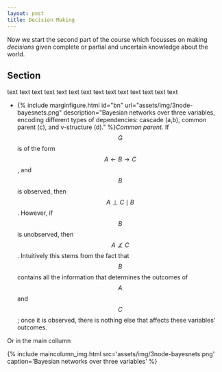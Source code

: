 ```yaml
---
layout: post
title: Decision Making
---
```


Now we start the second part of the course which focusses on making *decisions* given complete or partial and uncertain knowledge about the world. 

<!-- todo  use the dmuu and rl book chapter 3 as a basis --> 


## Section
text text 
text text 
text text 
text text 
text text 
text text 
text text 

- {% include marginfigure.html id="bn" url="assets/img/3node-bayesnets.png" description="Bayesian networks over three variables, encoding different types of dependencies: cascade (a,b), common parent (c), and v-structure (d)." %}*Common parent.* If $$G$$ is of the form $$A \leftarrow B \rightarrow C$$, and $$B$$ is observed, then $$A \perp C \mid B$$. However, if $$B$$ is unobserved, then $$A \not\perp C$$. Intuitively this stems from the fact that $$B$$ contains all the information that determines the outcomes of $$A$$ and $$C$$; once it is observed, there is nothing else that affects these variables' outcomes.

Or in the main collumn

{% include maincolumn_img.html src='assets/img/3node-bayesnets.png' caption='Bayesian networks over three variables' %}
<br/>

